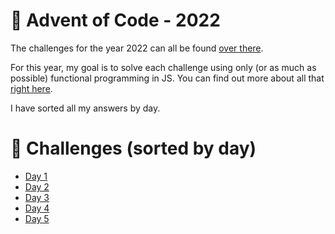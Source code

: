 # 🎄 Advent of Code - 2022

The challenges for the year 2022 can all be found [over there](https://adventofcode.com/2022/).

For this year, my goal is to solve each challenge using only (or as much as possible) functional programming in JS. You can find out more about all that [right here](https://www.toptal.com/javascript/functional-programming-javascript).

I have sorted all my answers by day.

# 📆 Challenges (sorted by day)

- [Day 1](./day-1/README.md)
- [Day 2](./day-2/README.md)
- [Day 3](./day-3/README.md)
- [Day 4](./day-4/README.md)
- [Day 5](./day-5/README.md)
